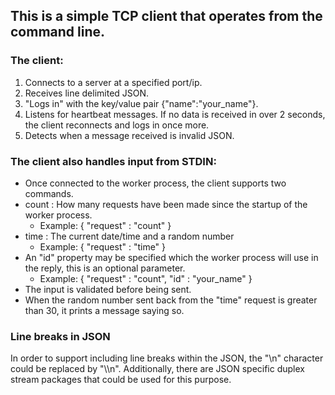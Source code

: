 
## This is a simple TCP client that operates from the command line.

### The client:
  1. Connects to a server at a specified port/ip.
  2. Receives line delimited JSON.
  3. "Logs in" with the key/value pair {"name":"your_name"}.
  4. Listens for heartbeat messages. If no data is received in over 2 seconds, the client reconnects and logs in once more.
  5. Detects when a message received is invalid JSON.

### The client also handles input from STDIN:
  + Once connected to the worker process, the client supports two commands.
  + count : How many requests have been made since the startup of the worker process.
    + Example: { "request" : "count" }
  + time : The current date/time and a random number
    + Example: { "request" : "time" }
  + An "id" property may be specified  which the worker process will use in the reply, this is an optional parameter.
    + Example: { "request" : "count", "id" : "your_name" }
  + The input is validated before being sent.
  + When the random number sent back from the "time" request is greater than 30, it prints a message saying so.

### Line breaks in JSON
In order to support including line breaks within the JSON, the "\n" character could be replaced by "\\\n". Additionally, there are JSON 
specific duplex stream packages that could be used for this purpose.
